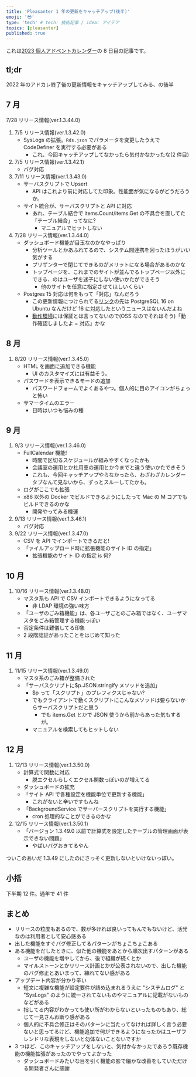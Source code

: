```yaml
---
title: 'Pleasanter 1 年の更新をキャッチアップ(後半)'
emoji: '😎'
type: 'tech' # tech: 技術記事 / idea: アイデア
topics: [pleasanter]
published: true
---
```


これは[2023 個人アドベントカレンダー](https://qiita.com/advent-calendar/2023/doityourself)の 8 日目の記事です。

## tl;dr

2022 年のアドカレ終了後の更新情報をキャッチアップしてみる、の後半

## 7 月

7/28 リリース情報(ver.1.3.44.0)

1. 7/5 リリース情報(ver.1.3.42.0)
   - SysLogs の拡張。`Rds.json` でパラメータを変更したうえで CodeDefiner を実行する必要がある
     - これ、今回キャッチアップしてなかったら気付かなかったな(2 件目)
2. 7/5 リリース情報(ver.1.3.42.1)
   - バグ対応
3. 7/11 リリース情報(ver.1.3.43.0)
   - サーバスクリプトで Upsert
     - API はこれより前に対応してた印象。性能面が気になるがどうだろうか。
   - サイト統合が、サーバスクリプトと API に対応
     - あれ、テーブル結合で items.Count/items.Get の不具合を直してた「テーブル結合」ってなに?
       - マニュアルでヒットしない
4. 7/28 リリース情報(ver.1.3.44.0)
   - ダッシュボード機能が目玉なのかなやっぱり
     - 分析ツールとかあふれてるので、システム間連携を図ったほうがいい気がする
     - プリザンターで閉じてできるのがメリットになる場合があるのかな
     - トップページを、これまでのサイトが並んでるトップページ以外にできる、のはユーザを迷子にしない使いかたができそう
       - 他のサイトを任意に指定させてほしいくらい
   - Postgres 15 対応は何をもって「対応」なんだろう
     - この更新情報につけられてる[リンク](https://pleasanter.org/manual/getting-started-pleasanter-ubuntu)の先は PostgreSQL 16 on Ubuntu なんだけど 16 に対応したというニュースはないんだよね
     - [動作環境](https://pleasanter.org/manual/faq-recommended-specifications)には保証とは言ってないので(OSS なのでそれはそう)「動作確認しましたよ = 対応」かな

## 8 月

1. 8/20 リリース情報(ver.1.3.45.0)
   - HTML を画面に追加できる機能
     - UI のカスタマイズには有益そう。
   - パスワードを表示できるモードの追加
     - パスワードフォームでよくあるやつ。個人的に目のアイコンがちょっと怖い
   - サマータイムのエラー
     - 日時はいつも悩みの種

## 9 月

1. 9/3 リリース情報(ver.1.3.46.0)
   - FullCalendar 機能!
     - 時間で区切るスケジュールが組みやすくなったかも
     - 会議室の運用とか社用車の運用とか今までと違う使いかたできそう
     - これも、今回キャッチアップやらなかったら、わざわざカレンダータブなんて見ないから、ずっとスルーしてたかも。
   - ログがここでも拡張
   - x86 以外の Docker でビルドできるようにしたって Mac の M コアでもビルドできるのかな
     - 開発やってみる機運
2. 9/13 リリース情報(ver.1.3.46.1)
   - バグ対応
3. 9/22 リリース情報(ver.1.3.47.0)
   - CSV を API でインポートできるだと!
   - 「ァイルアップロード時に拡張機能のサイト ID の指定」
     - 拡張機能のサイト ID の指定 is 何?

## 10 月

1. 10/16 リリース情報(ver.1.3.48.0)
   - マスタ系も API で CSV インポートできるようになってる
     - 非 LDAP 環境の強い味方
   - 「ユーザのごみ箱機能」は、各ユーザごとのごみ箱ではなく、ユーザマスタをごみ箱管理する機能っぽい
   - 否定条件は難儀してる印象
   - 2 段階認証があったことをはじめて知った

## 11 月

1. 11/15 リリース情報(ver.1.3.49.0)
   - マスタ系のごみ箱が整備された
   - 「サーバスクリプトに$p.JSON.stringify メソッドを追加」
     - $p って「スクリプト」のプレフィクスじゃない?
     - でもクライアントで動くスクリプトにこんなメソッドは要らないからサーバスクリプトだと思う
       - でも items.Get とかで JSON 使うから前からあった気もするが。
     - マニュアルを検索してもヒットしない

## 12 月

1. 12/13 リリース情報(ver.1.3.50.0)
   - 計算式で関数に対応
     - 脱エクセルらしくエクセル関数っぽいのが増えてる
   - ダッシュボードの拡充
   - 「サイト API で各種設定を機能単位で更新する機能」
     - これがないと辛いですもんね
   - 「BackgroundService でサーバースクリプトを実行する機能」
     - cron 処理的なことができるのかな
2. 12/15 リリース情報(ver.1.3.50.1)
   - 「バージョン 1.3.49.0 以前で計算式を設定したテーブルの管理画面が表示できない問題」
     - やばいバグおきてるやん

ついこのあいだ 1.3.49 にしたのにさっそく更新しないといけないっぽい。

## 小括

下半期 12 件。通年で 41 件

## まとめ

- リリースの粒度もあるので、数が多ければ良いってもんでもないけど、活発なのは利用者として安心感ある
- 出した機能をすぐバグ修正してるパターンがちょこちょこある
- ある機能をだしたときに、似た他の機能をあとから順次出すパターンがある
  - ユーザの機能を増やしてから、後で組織が続くとか
  - マイルストーンとかリリース計画とかが公表されないので、出した機能のバグ修正とあいまって、練れてない感がある
- アップデート内容が分かり辛い
  - 短文に複雑な機能が設定要件が詰め込まれるうえに "システムログ" と "SysLogs" のように統一されてないものやマニュアルに記載がないものなどがある
  - 指してる内容がわかっても使い所がわからないといったものもあり、総じて一見さんお断り感がある
  - 個人的に不具合修正はそのパターンに当たってなければ詳しく言う必要ないと思ってるけど、機能追加で何ができるようになったかはユーザフレンドリな表現をしないと勿体ないことないですか
- 3 つほど、このキャッチアップをしないと、気付かなかったであろう既存機能の機能拡張があったのでやってよかった
  - ダッシュボードみたいな目を引く機能の影で細かな改善をしていただける開発者さんに感謝
